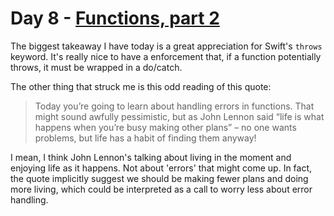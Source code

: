 # Day 8 - [Functions, part 2](https://www.hackingwithswift.com/100/swiftui/8)

The biggest takeaway I have today is a great appreciation for Swift's `throws` keyword. It's really nice to have a enforcement that, if a function potentially throws, it must be wrapped in a do/catch.

The other thing that struck me is this odd reading of this quote:

> Today you’re going to learn about handling errors in functions. That might sound awfully pessimistic, but as John Lennon said “life is what happens when you’re busy making other plans” – no one wants problems, but life has a habit of finding them anyway!

I mean, I think John Lennon's talking about living in the moment and enjoying life as it happens. Not about 'errors' that might come up. In fact, the quote implicitly suggest we should be making fewer plans and doing more living, which could be interpreted as a call to worry less about error handling.
